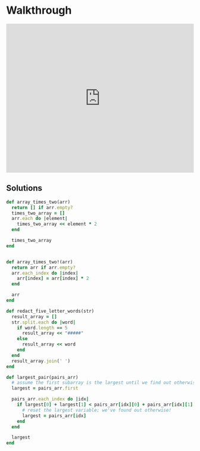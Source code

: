# Walkthrough

<iframe src="https://player.vimeo.com/video/188359099?rel=0&autoplay=1" width="100%" height="400px" frameborder="0" webkitallowfullscreen="" mozallowfullscreen="" allowfullscreen="" style="line-height: 1.6em;" rel="line-height: 1.6em;"></iframe>


## Solutions

```ruby
def array_times_two(arr)
  return [] if arr.empty?
  times_two_array = []
  arr.each do |element|
    times_two_array << element * 2
  end

  times_two_array
end


def array_times_two!(arr)
  return arr if arr.empty?
  arr.each_index do |index|
    arr[index] = arr[index] * 2
  end

  arr
end

def redact_five_letter_words(str)
  result_array = []
  str.split.each do |word|
    if word.length == 5
      result_array << "#####"
    else
      result_array << word
    end
  end
  result_array.join(' ')
end

def largest_pair(pairs_arr)
  # assume the first subarray is the largest until we find out otherwise
  largest = pairs_arr.first

  pairs_arr.each_index do |idx|
    if largest[0] + largest[1] < pairs_arr[idx][0] + pairs_arr[idx][1]
      # reset the largest variable; we've found out otherwise!
      largest = pairs_arr[idx]
    end
  end

  largest
end
```
